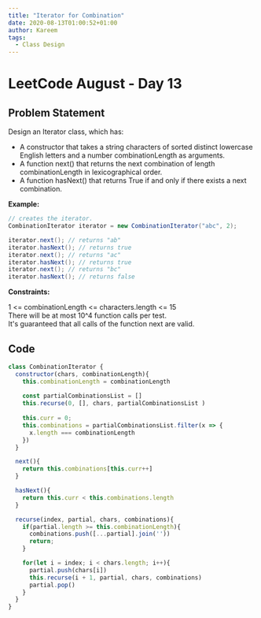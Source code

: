 ```yaml
---
title: "Iterator for Combination"
date: 2020-08-13T01:00:52+01:00
author: Kareem
tags:
  - Class Design
---
```


<!-- LeetCode month and day here -->
# LeetCode August - Day 13

## Problem Statement

Design an Iterator class, which has:

- A constructor that takes a string characters of sorted distinct lowercase English letters and a number combinationLength as arguments.
- A function next() that returns the next combination of length combinationLength in lexicographical order.
- A function hasNext() that returns True if and only if there exists a next combination.

**Example:**
```java
// creates the iterator.
CombinationIterator iterator = new CombinationIterator("abc", 2);

iterator.next(); // returns "ab"
iterator.hasNext(); // returns true
iterator.next(); // returns "ac"
iterator.hasNext(); // returns true
iterator.next(); // returns "bc"
iterator.hasNext(); // returns false
```
**Constraints:**

1 <= combinationLength <= characters.length <= 15\
There will be at most 10^4 function calls per test.\
It's guaranteed that all calls of the function next are valid.

## Code

```js
class CombinationIterator {
  constructor(chars, combinationLength){
    this.combinationLength = combinationLength
    
    const partialCombinationsList = []
    this.recurse(0, [], chars, partialCombinationsList )
    
    this.curr = 0;
    this.combinations = partialCombinationsList.filter(x => {
      x.length === combinationLength
    })
  }

  next(){
    return this.combinations[this.curr++]
  }

  hasNext(){
    return this.curr < this.combinations.length
  }

  recurse(index, partial, chars, combinations){
    if(partial.length >= this.combinationLength){
      combinations.push([...partial].join(''))
      return;
    }

    for(let i = index; i < chars.length; i++){
      partial.push(chars[i])
      this.recurse(i + 1, partial, chars, combinations)
      partial.pop()
    }
  }
}
```
